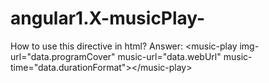 # angular1.X-musicPlay-
How to use this directive in html? Answer: &lt;music-play img-url="data.programCover" music-url="data.webUrl" music-time="data.durationFormat">&lt;/music-play>
